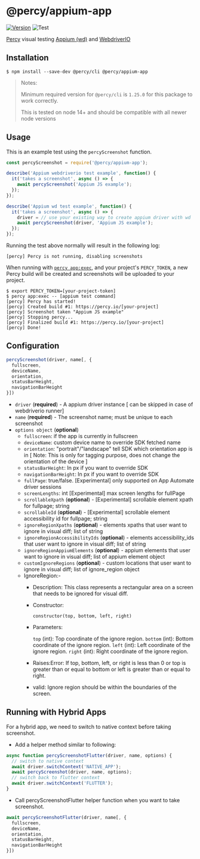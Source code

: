 # @percy/appium-app
[![Version](https://img.shields.io/npm/v/@percy/appium-app.svg)](https://npmjs.org/package/@percy/appium-app)
![Test](https://github.com/percy/percy-appium-js/workflows/Test/badge.svg)

[Percy](https://percy.io) visual testing [Appium (wd)](https://www.npmjs.com/package/wd) and [WebdriverIO](https://webdriver.io/docs/appium-service/)

## Installation

```sh-session
$ npm install --save-dev @percy/cli @percy/appium-app
```
> Notes: 
>
> Minimum required version for `@percy/cli` is `1.25.0` for this package to work correctly.
>
> This is tested on node 14+ and should be compatible with all newer node versions

## Usage

This is an example test using the `percyScreenshot` function.

```js
const percyScreenshot = require('@percy/appium-app');

describe('Appium webdriverio test example', function() {
  it('takes a screenshot', async () => {
    await percyScreenshot('Appium JS example');
  });
});

describe('Appium wd test example', function() {
  it('takes a screenshot', async () => {
    driver = // use your existing way to create appium driver with wd
    await percyScreenshot(driver, 'Appium JS example');
  });
});
```

Running the test above normally will result in the following log:

```sh-session
[percy] Percy is not running, disabling screenshots
```

When running with [`percy
app:exec`](https://github.com/percy/cli/tree/master/packages/cli-exec#app-exec), and your project's
`PERCY_TOKEN`, a new Percy build will be created and screenshots will be uploaded to your project.

```sh-session
$ export PERCY_TOKEN=[your-project-token]
$ percy app:exec -- [appium test command]
[percy] Percy has started!
[percy] Created build #1: https://percy.io/[your-project]
[percy] Screenshot taken "Appium JS example"
[percy] Stopping percy...
[percy] Finalized build #1: https://percy.io/[your-project]
[percy] Done!
```

## Configuration

```js
percyScreenshot(driver, name[, {
  fullscreen,
  deviceName,
  orientation,
  statusBarHeight,
  navigationBarHeight
}])
```

- `driver` (**required**) - A appium driver instance [ can be skipped in case of webdriverio runner]
- `name` (**required**) - The screenshot name; must be unique to each screenshot
- `options object` (**optional**) 
  - `fullscreen`: if the app is currently in fullscreen
  - `deviceName`: custom device name to override SDK fetched name
  - `orientation`: "portrait"/"landscape" tell SDK which orientation app is in [ Note: This is only for tagging purpose, does not change the orientation of the device ]
  - `statusBarHeight`: In px if you want to override SDK
  - `navigationBarHeight`: In px if you want to override SDK
  - `fullPage`: true/false. [Experimental] only supported on App Automate driver sessions
  - `screenLengths`: int [Experimental] max screen lengths for fullPage
  - `scrollableXpath` (**optional**) - [Experimental] scrollable element xpath for fullpage; string
  - `scrollableId` (**optional**) - [Experimental] scrollable element accessibility id for fullpage; string
  - `ignoreRegionXpaths` (**optional**) - elements xpaths that user want to ignore in visual diff; list of string
  - `ignoreRegionAccessibilityIds` (**optional**) - elements accessibility_ids that user want to ignore in visual diff; list of string
  - `ignoreRegionAppiumElements` (**optional**) - appium elements that user want to ignore in visual diff; list of appium element object
  - `customIgnoreRegions` (**optional**) - custom locations that user want to ignore in visual diff; list of ignore_region object
  - IgnoreRegion:-
    - Description: This class represents a rectangular area on a screen that needs to be ignored for visual diff.

    - Constructor:
      ```
      constructor(top, bottom, left, right)
      ```

    - Parameters:

      `top` (int): Top coordinate of the ignore region.
      `bottom` (int): Bottom coordinate of the ignore region.
      `left` (int): Left coordinate of the ignore region.
      `right` (int): Right coordinate of the ignore region.
    - Raises:Error: If top, bottom, left, or right is less than 0 or top is greater than or equal to bottom or left is greater than or equal to right.
    - valid: Ignore region should be within the boundaries of the screen.

## Running with Hybrid Apps

For a hybrid app, we need to switch to native context before taking screenshot.

- Add a helper method similar to following:
```js
async function percyScreenshotFlutter(driver, name, options) {
  // switch to native context
  await driver.switchContext('NATIVE_APP');
  await percyScreenshot(driver, name, options);
  // switch back to flutter context
  await driver.switchContext('FLUTTER');
}
```

- Call percyScreenshotFlutter helper function when you want to take screenshot.
```js
await percyScreenshotFlutter(driver, name[, {
  fullscreen,
  deviceName,
  orientation,
  statusBarHeight,
  navigationBarHeight
}])
```